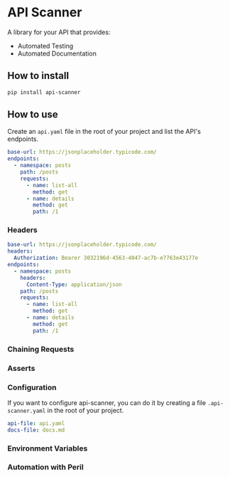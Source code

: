 # API Scanner

A library for your API that provides:

- Automated Testing
- Automated Documentation

## How to install

```bash
pip install api-scanner
```

## How to use

Create an `api.yaml` file in the root of your project and list the API's endpoints.

```yaml
base-url: https://jsonplaceholder.typicode.com/
endpoints:
  - namespace: posts
    path: /posts
    requests:
      - name: list-all
        method: get
      - name: details
        method: get
        path: /1
```

### Headers

```yaml
base-url: https://jsonplaceholder.typicode.com/
headers:
  Authorization: Bearer 3032196d-4563-4047-ac7b-e7763e43177e
endpoints:
  - namespace: posts
    headers:
      Content-Type: application/json
    path: /posts
    requests:
      - name: list-all
        method: get
      - name: details
        method: get
        path: /1
```

### Chaining Requests

### Asserts

### Configuration

If you want to configure api-scanner, you can do it by creating a file `.api-scanner.yaml` in the root of your project.

```yaml
api-file: api.yaml
docs-file: docs.md
```

### Environment Variables
### Automation with Peril
